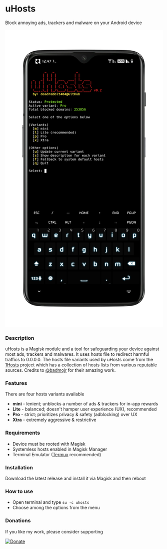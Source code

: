 # uHosts
Block annoying ads, trackers and malware on your Android device

![screenshot](screenshot-v0.2.PNG)

### Description
uHosts is a Magisk module and a tool for safeguarding your device against most ads, trackers and malwares. It uses hosts file to redirect harmful traffics to 0.0.0.0. The hosts file variants used by uHosts come from the [1Hosts](https://o0.pages.dev) project which has a collection of hosts lists from various  reputable sources. Credits to [@badmojr](https://github.com/badmojr) for their amazing work.

### Features
There are four hosts variants available
- **mini** - lenient; unblocks a number of ads & trackers for in-app rewards
- **Lite**  - balanced; doesn't hamper user experience (UX), recommended
- **Pro**  - strict; prioritizes privacy & safety (adblocking) over UX
- **Xtra**  - extremely aggressive & restrictive

### Requirements
-  Device must be rooted with Magisk
-  Systemless hosts enabled in Magisk Manager
-  Terminal Emulator ([Termux](https://github.com/termux/termux-app) recommended)

### Installation
Download the latest release and install it via Magisk and then reboot

### How to use
- Open terminal and type `su -c uhosts`
- Choose among the options from the menu

### Donations
If you like my work, please consider supporting  

[![Donate](https://img.shields.io/badge/PayPal-Donate-00457C?style=for-the-badge&logo=PayPal)](https://paypal.me/deadrabbit404)  
